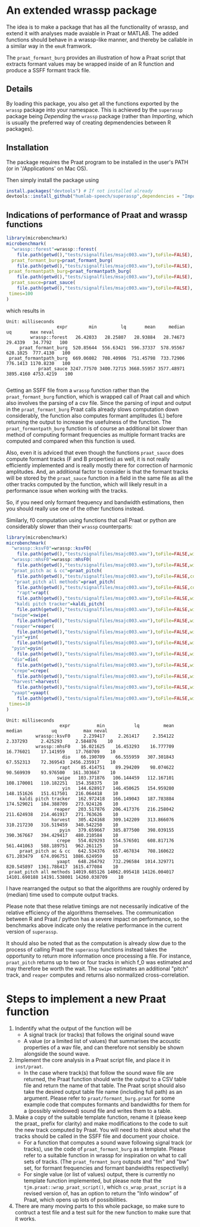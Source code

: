 # An extended wrassp package

The idea is to make a package that has all the functionality of wrassp, and extend it with analyses made avaiable in Praat or MATLAB. The added functions should behave in a wrassp-like manner, and thereby be callable in a similar way in the `emuR` framwork.

The `praat_formant_burg` provides an illustration of how a Praat script that extracts formant values may be wrapped inside of an R function and produce a SSFF formant track file. 

## Details
By loading this package, you also get all the functions exported by the `wrassp` package into your namespace. This is achieved by the `superassp` package being *Depending*  the `wrassp` package (rather than *Importing*, which is usually the preferred way of creating depmendencies between R packages).

## Installation

The package requires the Praat program to be installed in the user's PATH (or in '/Applications' on Mac OS).

Then simply install the package using
```r
install.packages("devtools") # If not installed already
devtools::install_github("humlab-speech/superassp",dependencies = "Imports")
```

## Indications of performance of Praat and wrassp functions


```r
library(microbenchmark)
microbenchmark(
  "wrassp::forest"=wrassp::forest(
    file.path(getwd(),"tests/signalfiles/msajc003.wav"),toFile=FALSE),
  praat_formant_burg=praat_formant_burg(
    file.path(getwd(),"tests/signalfiles/msajc003.wav"),toFile=FALSE),
 praat_formantpath_burg=praat_formantpath_burg(
    file.path(getwd(),"tests/signalfiles/msajc003.wav"),toFile=FALSE),
  praat_sauce=praat_sauce(
    file.path(getwd(),"tests/signalfiles/msajc003.wav"),toFile=FALSE),
 times=100
)
```

which results in 

```
Unit: milliseconds
                   expr        min         lq       mean     median        uq       max neval
         wrassp::forest   26.42033   28.25807   28.93884   28.74673   29.4339   34.7792   100
     praat_formant_burg  520.85644  556.63421  596.37337  578.95567  628.1025  777.4130   100
 praat_formantpath_burg  669.06082  708.40986  751.45798  733.72906  776.1413 1170.8230   100
            praat_sauce 3247.77570 3400.72715 3668.55957 3577.48971 3895.4160 4753.4219   100
             
```
Getting an SSFF file from a `wrassp` function rather than the `praat_formant_burg` function, which is wrapped call of Praat call and which also involves the parsing of a csv file. Since the parsing of input and output in the `praat_formant_burg` Praat calls already slows computation down considerably, the function also computes formant amplitudes (L) before returning the output to increase the usefulness of the function. The `praat_formantpath_burg` function is of course an additional bit slower than method of computing formant frequencies as multiple formant tracks are computed and compared when this function is used. 

Also, even it is adviced that even though the functions `praat_sauce` does compute formant tracks (F and B properties) as well, it is not really efficiently implemented and is really mostly there for correction of harmonic amplitudes. And, an additional factor to consider is that the formant tracks will be stored by the `praat_sauce` function in a field in the same file as all the other tracks computed by the function, which will likely result in a performance issue when working with the tracks.

So, if you need only formant frequency and bandwidth estimations, then you should really use one of the other functions instead.

Similarly, f0 computation using functions that call Praat or python are considerably slower than their `wrassp` counterparts:

```r
library(microbenchmark)
microbenchmark(
  "wrassp::ksvF0"=wrassp::ksvF0(
    file.path(getwd(),"tests/signalfiles/msajc003.wav"),toFile=FALSE,windowShift=5),
  "wrassp::mhsF0"=wrassp::mhsF0(
    file.path(getwd(),"tests/signalfiles/msajc003.wav"),toFile=FALSE,windowShift=5),
  "praat_pitch ac & cc"=praat_pitch(
    file.path(getwd(),"tests/signalfiles/msajc003.wav"),toFile=FALSE,corr.only=TRUE,windowShift=5),
   "praat_pitch all methods"=praat_pitch(
    file.path(getwd(),"tests/signalfiles/msajc003.wav"),toFile=FALSE,corr.only=FALSE,windowShift=5),
    "rapt"=rapt(
    file.path(getwd(),"tests/signalfiles/msajc003.wav"),toFile=FALSE,windowShift=5),
   "kaldi pitch tracker"=kaldi_pitch(
    file.path(getwd(),"tests/signalfiles/msajc003.wav"),toFile=FALSE,windowShift=5),
  "swipe"=swipe(
    file.path(getwd(),"tests/signalfiles/msajc003.wav"),toFile=FALSE,windowShift=5),
  "reaper"=reaper(
    file.path(getwd(),"tests/signalfiles/msajc003.wav"),toFile=FALSE,windowShift=5),
  "yin"=yin(
    file.path(getwd(),"tests/signalfiles/msajc003.wav"),toFile=FALSE,windowShift=5),
  "pyin"=pyin(
    file.path(getwd(),"tests/signalfiles/msajc003.wav"),toFile=FALSE,windowShift=5),
  "dio"=dio(
    file.path(getwd(),"tests/signalfiles/msajc003.wav"),toFile=FALSE,windowShift=5),
  "crepe"=crepe(
    file.path(getwd(),"tests/signalfiles/msajc003.wav"),toFile=FALSE,windowShift=5),
  "harvest"=harvest(
    file.path(getwd(),"tests/signalfiles/msajc003.wav"),toFile=FALSE,windowShift=5),
  "yaapt"=yaapt(
    file.path(getwd(),"tests/signalfiles/msajc003.wav"),toFile=FALSE,windowShift=5),
 times=10
) 
```

```
Unit: milliseconds
                    expr          min           lq         mean       median           uq          max neval
           wrassp::ksvF0     2.239417     2.261417     2.354122     2.337293     2.425293     2.584876    10
           wrassp::mhsF0    16.021625    16.453293    16.777709    16.776021    17.141959    17.760709    10
                     dio    66.190709    66.555959   307.301843    67.552313    72.369543  2456.235917    10
                    rapt    85.414751    89.294209    98.074622    90.569939    93.976500   161.303667    10
                   swipe   103.371876   106.144459   112.167101   108.170001   110.182251   154.358375    10
                     yin   144.628917   146.450625   154.959280   148.151626   151.617501   216.064418    10
     kaldi pitch tracker   162.972418   166.149043   187.783884   174.529021   184.388709   273.924126    10
                  reaper   203.517876   206.417376   216.258042   211.624938   214.461917   271.763626    10
                 harvest   305.424168   309.142209   313.866076   310.217230   316.519459   340.542250    10
                    pyin   379.659667   385.877500   398.039155   390.367667   394.429417   480.210584    10
                   crepe   554.029293   554.576501   608.817176   561.441063   588.189751   962.261125    10
     praat_pitch ac & cc   642.534376   657.467834   708.160622   671.203479   674.096751  1086.624959    10
                   yaapt   648.264792   732.296584  1014.329771   820.545897  1361.786417  1615.477084    10
 praat_pitch all methods 14019.685126 14062.095418 14126.004017 14101.690188 14191.538001 14260.038709    10
```
I have rearranged the output so that the algorithms are roughly ordered by (median) time used to compute output tracks.

Please note that these relative timings are not necessarily indicative of the relative efficiency of the algorithms themselves.
The communication between R and Praat / python has a severe impact on performance, so the benchmarks above indicate only the relative performance in the current version of `superassp`. 

It should also be noted that as the computation is already slow due to the process of calling Praat the `superassp` functions instead takes the opportunity to return more information once processing a file. For instance, `praat_pitch` returns up to two or four tracks in which f_0 was estimated and may therefore be worth the wait. The `swipe` estimates an additional "pitch" track, and `reaper` computes and returns also normalized cross-correlation.

# Steps to implement a new Praat function

1. Indentify what the output of the function will be
    * A signal track (or tracks) that follows the original sound wave
    * A value (or a limited list of values) that summarises the acoustic properties of a wav file, and can therefore not sensibly be shown alongside the sound wave.
2. Implement the core analysis in a Praat script file, and place it in `inst/praat`.
    * In the case where track(s) that follow the sound wave file are returned, the Praat function should write the output to a CSV table file and return the name of that table. The Praat script should also take the desired output table file name (including full path) as an argument. Please refer to `praat/formant_burg.praat` for some example code that computes formants and bandwidths for them for a (possibly windowed) sound file and writes them to a table.
3. Make a copy of the suitable template function, rename it (please keep the praat_ prefix for clarity) and make modifications to the code to suit the new track computed by Praat. You will need to think about what the tracks should be called in the SSFF file and document your choice.
    * For a function that computes a sound wave following signal track (or tracks), use the code of `praat_formant_burg` as a template. Please refer to a suitable function in wrassp for inspiration on what to call sets of tracks. (The `praat_formant_burg` outputs and "fm" and "bw" set, for formant frequencies and formant bandwidths respectivelly)
    * For single value (or list of values) output, there is currently no template function implemented, but please note that the `tjm.praat::wrap_praat_script()`, which `cs_wrap_praat_script` is a revised version of, has an option to return the "Info window" of Praat, which opens up lots of possibilities.
4. There are many moving parts to this whole package, so make sure to contruct a test file and a test suit for the new function to make sure that it works. 
